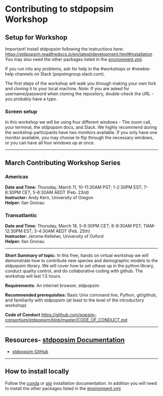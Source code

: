 # Contributing to stdpopsim Workshop

## Setup for Workshop

Important!
Install stdpopsim following the instructions here:
https://stdpopsim.readthedocs.io/en/latest/development.html#installation
You may also need the other packages listed in the [environment.yml](https://github.com/popsim-consortium/workshops/blob/main/environment.yml).

If you run into any problems, ask for help in the #workshops or #newbie-help channels on Slack (popsimgroup.slack.com).

The first steps of the workshop will walk you through making your own fork and cloning it to your local machine.
*Note:* If you are asked for username/password when cloning the repository,
double-check the URL - you probably have a typo.


### Screen setup

In this workshop we will be using four different windows - 
The zoom call, your terminal, the stdpopsim docs, and Slack.
We highly recommend during the workshop participants have two monitors available. 
If you only have one monitor available, you may choose to flip through the necessary windows,
or you can have all four windows up at once. 

-------------------------
## March Contributing Workshop Series

### Americas
**Date and Time:** Thursday, March 11, 10-11:30AM PST; 1-2:30PM EST; 7-8:30PM CET; 5-6:30AM AEDT (Feb. 23rd)  
**Instructor:** Andy Kern, University of Oregon  
**Helper:** Ilan Gronau

### Transatlantic
**Date and Time:** Thursday, March 18, 5-6:30PM CET; 8-9:30AM PST; 11AM-12:30PM EST; 3-4:30AM AEDT (Feb. 25th)  
**Instructor:** Jerome Kelleher, University of Oxford  
**Helper:** Ilan Gronau

-------------------------
**Short Summary of topic:** In this free, hands on virtual workshop we will demonstrate how to contribute new species and demographic models to the stdpopsim library. We will cover how to set uthese up in the python library, conduct quality control, and do collaborative coding with github. The workshop will last 1.5 hours.

**Requirements:** An internet browser, stdpopsim

**Recommended prerequisites:** Basic Unix command line, Python, git/github, and familiarity with stdpopsim (at least to the level of the introductory workshop)

**Code of Conduct**
https://github.com/popsim-consortium/stdpopsim/blob/master/CODE_OF_CONDUCT.md

--------------------------
## Resources- [stdpopsim Documentation](https://stdpopsim.readthedocs.io/en/stable/index.html)
- [stdpopsim GitHub](https://github.com/popsim-consortium/stdpopsim)

--------------------------
## How to install locally
Follow the [conda](https://stdpopsim.readthedocs.io/en/stable/installation.html#conda) or [pip](https://stdpopsim.readthedocs.io/en/stable/installation.html#pip) installation documentation.
In addition you will need to install the other packages listed in the [environment.yml](https://github.com/popsim-consortium/workshops/blob/main/environment.yml).
